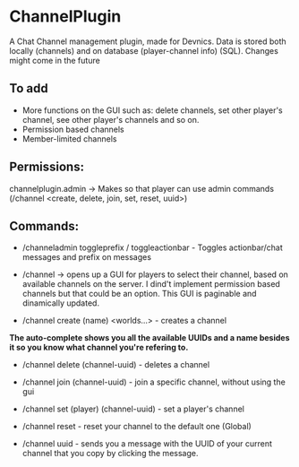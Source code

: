 # ChannelPlugin
A Chat Channel management plugin, made for Devnics.
Data is stored both locally (channels) and on database (player-channel info) (SQL).
Changes might come in the future

## To add
  - More functions on the GUI such as: delete channels, set other player's channel, see other player's channels and so on.
  - Permission based channels
  - Member-limited channels


## Permissions:

   channelplugin.admin -> Makes so that player can use admin commands (/channel <create, delete, join, set, reset, uuid>)

## Commands:

- /channeladmin toggleprefix / toggleactionbar - Toggles actionbar/chat messages and prefix on messages

- /channel -> opens up a GUI for players to select their channel, based on available channels on the server. I dind't implement permission based channels but that could be an option. This GUI is paginable and dinamically updated.

- /channel create (name) <prefix> <range> <worlds...> - creates a channel

**The auto-complete shows you all the available UUIDs and a name besides it so you know what channel you're refering to.**

- /channel delete (channel-uuid) - deletes a channel

- /channel join (channel-uuid) - join a specific channel, without using the gui
 
- /channel set (player) (channel-uuid) - set a player's channel

- /channel reset - reset your channel to the default one (Global)

- /channel uuid - sends you a message with the UUID of your  current channel that you copy by clicking the message.
